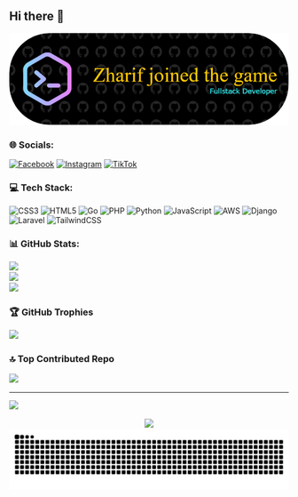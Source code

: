 ## Hi there 👋

![Zharif-1135](img/github-header-image.png)

### 🌐 Socials:
[![Facebook](https://img.shields.io/badge/Facebook-%231877F2.svg?logo=Facebook&logoColor=white)](https://facebook.com/https://www.facebook.com/zharif.id) [![Instagram](https://img.shields.io/badge/Instagram-%23E4405F.svg?logo=Instagram&logoColor=white)](https://instagram.com/https://www.instagram.com/zharif.athaya_andarfi?igsh=dXA4cGVreGllYWw5) [![TikTok](https://img.shields.io/badge/TikTok-%23000000.svg?logo=TikTok&logoColor=white)](https://tiktok.com/@https://www.tiktok.com/@zharif_1135?_t=ZS-8xiADsK02kR&_r=1) 

### 💻 Tech Stack:
![CSS3](https://img.shields.io/badge/css3-%231572B6.svg?style=for-the-badge&logo=css3&logoColor=white) ![HTML5](https://img.shields.io/badge/html5-%23E34F26.svg?style=for-the-badge&logo=html5&logoColor=white) ![Go](https://img.shields.io/badge/go-%2300ADD8.svg?style=for-the-badge&logo=go&logoColor=white) ![PHP](https://img.shields.io/badge/php-%23777BB4.svg?style=for-the-badge&logo=php&logoColor=white) ![Python](https://img.shields.io/badge/python-3670A0?style=for-the-badge&logo=python&logoColor=ffdd54) ![JavaScript](https://img.shields.io/badge/javascript-%23323330.svg?style=for-the-badge&logo=javascript&logoColor=%23F7DF1E) ![AWS](https://img.shields.io/badge/AWS-%23FF9900.svg?style=for-the-badge&logo=amazon-aws&logoColor=white) ![Django](https://img.shields.io/badge/django-%23092E20.svg?style=for-the-badge&logo=django&logoColor=white) ![Laravel](https://img.shields.io/badge/laravel-%23FF2D20.svg?style=for-the-badge&logo=laravel&logoColor=white) ![TailwindCSS](https://img.shields.io/badge/tailwindcss-%2338B2AC.svg?style=for-the-badge&logo=tailwind-css&logoColor=white)
### 📊 GitHub Stats:
![](https://github-readme-stats.vercel.app/api?username=Zharif-1135&theme=blue_navy&hide_border=false&include_all_commits=true&count_private=false)<br/>
![](https://nirzak-streak-stats.vercel.app/?user=Zharif-1135&theme=blue_navy&hide_border=false)<br/>
![](https://github-readme-stats.vercel.app/api/top-langs/?username=Zharif-1135&theme=blue_navy&hide_border=false&include_all_commits=true&count_private=false&layout=compact)

### 🏆 GitHub Trophies
![](https://github-profile-trophy.vercel.app/?username=Zharif-1135&theme=blue_navy&no-frame=true&no-bg=true&margin-w=4)

### 🔝 Top Contributed Repo
![](https://github-contributor-stats.vercel.app/api?username=Zharif-1135&limit=5&theme=blue_navy&combine_all_yearly_contributions=true)

---
[![](https://visitcount.itsvg.in/api?id=Zharif-1135&icon=4&color=1)](https://visitcount.itsvg.in)

<div align="center">
  <img src="https://profile-counter.glitch.me/Zharif-1135/count.svg?"  />
</div>

<img src="https://raw.githubusercontent.com/Zharif-1135/Zharif-1135/output/snake.svg" alt="Snake animation" />
